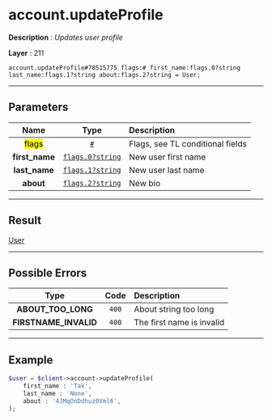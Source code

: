 # account.updateProfile

**Description** : *Updates user profile*

**Layer** : 211

```tl
account.updateProfile#78515775 flags:# first_name:flags.0?string last_name:flags.1?string about:flags.2?string = User;
```

---

## Parameters

| Name | Type | Description |
| :---: | :---: | :--- |
| <mark>flags</mark> | [`#`](type/#) | Flags, see TL conditional fields |
| **first_name** | [`flags.0?string`](type/string) | New user first name |
| **last_name** | [`flags.1?string`](type/string) | New user last name |
| **about** | [`flags.2?string`](type/string) | New bio |

---

## Result

[User](type/User)

---

## Possible Errors

| Type | Code | Description |
| :---: | :---: | :--- |
| **ABOUT_TOO_LONG** | `400` | About string too long |
| **FIRSTNAME_INVALID** | `400` | The first name is invalid |

---

## Example

```php
$user = $client->account->updateProfile(
	first_name : 'Tak',
	last_name : 'None',
	about : '4JMqOnDdhuz0Vml6',
);
```
